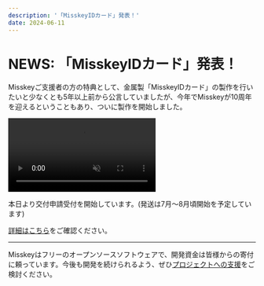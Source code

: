 ```yaml
---
description: '「MisskeyIDカード」発表！'
date: 2024-06-11
---
```


# NEWS: 「MisskeyIDカード」発表！

Misskeyご支援者の方の特典として、金属製「MisskeyIDカード」の製作を行いたいと少なくとも5年以上前から公言していましたが、今年でMisskeyが10周年を迎えるということもあり、ついに製作を開始しました。

<video src="/video/mi-id-card-teaser.mp4" muted autoplay loop></video>

本日より交付申請受付を開始しています。(発送は7月～8月頃開始を予定しています)

[詳細はこちら](/docs/mi-card)をご確認ください。

---

Misskeyはフリーのオープンソースソフトウェアで、開発資金は皆様からの寄付に頼っています。今後も開発を続けられるよう、ぜひ[プロジェクトへの支援](/docs/donate/)をご検討ください。
